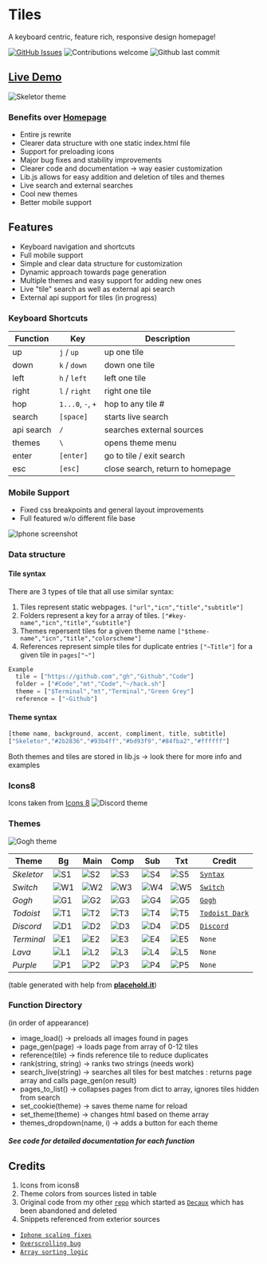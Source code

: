 # Tiles
A keyboard centric, feature rich, responsive design homepage!

[![GitHub Issues](https://img.shields.io/github/issues/boettner-eric/tiles.svg)](https://github.com/boettner-eric/homepage/issues)
![Contributions welcome](https://img.shields.io/badge/contributions-welcome-orange.svg)
![Github last commit](https://img.shields.io/github/last-commit/boettner-eric/tiles.svg)

## [**Live Demo**](https://boettner-eric.github.io/Tiles/index.html)

![Skeletor theme](Screenshots/skeletor.png)

### Benefits over **[Homepage](https://github.com/Boettner-eric/Homepage)**

* Entire js rewrite
* Clearer data structure with one static index.html file
* Support for preloading icons
* Major bug fixes and stability improvements
* Clearer code and documentation -> way easier customization
* Lib.js allows for easy addition and deletion of tiles and themes
* Live search and external searches
* Cool new themes
* Better mobile support


## Features
* Keyboard navigation and shortcuts
* Full mobile support
* Simple and clear data structure for customization
* Dynamic approach towards page generation
* Multiple themes and easy support for adding new ones
* Live "tile" search as well as external api search
* External api support for tiles (in progress)

### Keyboard Shortcuts

Function | Key | Description
--- | --- | ---
up | `j` / `up` | up one tile
down | `k` / `down` | down one tile
left | `h` / `left` | left one tile
right | `l` / `right` | right one tile
hop | `1...0`, `-`, `+` | hop to any tile #
search | `[space]` | starts live search
api search | `/` | searches external sources
themes | `\` | opens theme menu  
enter | `[enter]` | go to tile / exit search
esc | `[esc]` | close search, return to homepage

### Mobile Support
* Fixed css breakpoints and general layout improvements
* Full featured w/o different file base

![Iphone screenshot](Screenshots/ipx.png)

### Data structure
#### Tile syntax
There are 3 types of tile that all use similar syntax:
1. Tiles represent static webpages. `["url","icn","title","subtitle"]`
2. Folders represent a key for a array of tiles.
`["#key-name","icn","title","subtitle"]`
3. Themes repersent tiles for a given theme name
`["$theme-name","icn","title","colorscheme"]`
4. References represent simple tiles for duplicate entries
`["~Title"]` for a given tile in `pages["~"]`

```js
Example
  tile = ["https://github.com","gh","Github","Code"]
  folder = ["#Code","mt","Code","~/hack.sh"]
  theme = ["$Terminal","mt","Terminal","Green Grey"]
  reference = ["~Github"]
```

#### Theme syntax
```js
[theme name, background, accent, compliment, title, subtitle]
["Skeletor","#2b2836","#93b4ff","#bd93f9","#84fba2","#ffffff"]
```
Both themes and tiles are stored in lib.js -> look there for more info and examples

### Icons8
Icons taken from [Icons 8](https://icons8.com)
![Discord theme](Screenshots/term.png)
### Themes
![Gogh theme](Screenshots/gogh.png)

Theme | Bg | Main | Comp| Sub | Txt | Credit |
  --- | --- | --- | --- | --- | --- | --- |
*Skeletor* |![S1]|![S2]|![S3]|![S4]|![S5]|[`Syntax`](https://atom.io/themes/skeletor-syntax#color-palette)
*Switch* |![W1]|![W2]|![W3]|![W4]|![W5]|[`Switch`](https://www.nintendo.com/switch/)
*Gogh* |![G1]|![G2]|![G3]|![G4]|![G5]|[`Gogh`](https://colourlex.com/project/van-gogh-starry-night/)
*Todoist* |![T1]|![T2]|![T3]|![T4]|![T5]|[`Todoist Dark`](https://todoist.com)
*Discord* |![D1]|![D2]|![D3]|![D4]|![D5]|[`Discord`](https://discordapp.com/branding)
*Terminal* |![E1]|![E2]|![E3]|![E4]|![E5]|`None`
*Lava* |![L1]|![L2]|![L3]|![L4]|![L5]|`None`
*Purple* |![P1]|![P2]|![P3]|![P4]|![P5]|`None`
(table generated with help from **[placehold.it](https://placehold.it)**)

### Function Directory
(in order of appearance)
* image_load() -> preloads all images found in pages
* page_gen(page) -> loads page from array of 0-12 tiles
* reference(tile) -> finds reference tile to reduce duplicates
* rank(string, string) -> ranks two strings (needs work)
* search_live(string) -> searches all tiles for best matches : returns page array and calls page_gen(on result)
* pages_to_list() -> collapses pages from dict to array, ignores tiles hidden from search
* set_cookie(theme) -> saves theme name for reload
* set_theme(theme) -> changes html based on theme array
* themes_dropdown(name, i) -> adds a button for each theme

##### See code for detailed documentation for each function

## Credits
1. Icons from icons8
2. Theme colors from sources listed in table
3. Original code from my other [`repo`](https://github.com/Boettner-eric/Homepage) which started as [`Decaux`](https://github.com/Boettner-eric/Decaux) which has been abandoned and deleted
4. Snippets referenced from exterior sources
  - [`Iphone scaling fixes`](https://stackoverflow.com/questions/6483425/prevent-iphone-from-zooming-in-on-select-in-web-app)
  - [`Overscrolling bug`](https://stackoverflow.com/questions/12046315/prevent-overscrolling-of-web-page)
  - [`Array sorting logic`](https://stackoverflow.com/questions/11499268/sort-two-arrays-the-same-way)

[S1]:https://placehold.it/100x50/2b2836/ffffff/?text=2b2836
[S2]:https://placehold.it/100x50/93b4ff/ffffff/?text=93b4ff
[S3]:https://placehold.it/100x50/bd93f9/ffffff/?text=bd93f9
[S4]:https://placehold.it/100x50/84fba2/2b2836/?text=84fba2
[S5]:https://placehold.it/100x50/ffffff/2b2836/?text=ffffff
[W1]:https://placehold.it/100x50/414548/ffffff/?text=414548
[W2]:https://placehold.it/100x50/ff4554/ffffff/?text=ff4554
[W3]:https://placehold.it/100x50/00c3e3/ffffff/?text=00c3e3
[W4]:https://placehold.it/100x50/ffffff/414548/?text=ffffff
[W5]:https://placehold.it/100x50/ffffff/414548/?text=ffffff
[G1]:https://placehold.it/100x50/0375B4/FFFFFF/?text=0375B4
[G2]:https://placehold.it/100x50/007849/FFFFFF/?text=007849
[G3]:https://placehold.it/100x50/FECE00/FFFFFF/?text=FECE00
[G4]:https://placehold.it/100x50/FFFFFF/0375B4/?text=ffffff
[G5]:https://placehold.it/100x50/FFFFFF/0375B4/?text=ffffff
[T1]:https://placehold.it/100x50/1f1f1f/ffffff/?text=1f1f1f
[T2]:https://placehold.it/100x50/fccf1b/ffffff/?text=fccf1b
[T3]:https://placehold.it/100x50/cd5650/ffffff/?text=cd5650
[T4]:https://placehold.it/100x50/ffffff/1f1f1f/?text=ffffff
[T5]:https://placehold.it/100x50/ffffff/1f1f1f/?text=ffffff
[E1]:https://placehold.it/100x50/282828/33FF33/?text=282828
[E2]:https://placehold.it/100x50/282828/33FF33/?text=282828
[E3]:https://placehold.it/100x50/33FF33/?text=33FF33
[E4]:https://placehold.it/100x50/33FF33/282828/?text=33FF33
[E5]:https://placehold.it/100x50/33FF33/282828/?text=33FF33
[D1]:https://placehold.it/100x50/23272A/99AAB5/?text=23272A
[D2]:https://placehold.it/100x50/2C2F33/99AAB5/?text=2C2F33
[D3]:https://placehold.it/100x50/7289DA/99AAB5/?text=7289DA
[D4]:https://placehold.it/100x50/7289DA/23272A/?text=7289DA
[D5]:https://placehold.it/100x50/99AAB5/23272A/?text=99AAB5
[L1]:https://placehold.it/100x50/000000/99AAB5/?text=000000
[L2]:https://placehold.it/100x50/D32F2F/99AAB5/?text=D32F2F
[L3]:https://placehold.it/100x50/DD4132/99AAB5/?text=DD4132
[L4]:https://placehold.it/100x50/99AAB5/000000/?text=99AAB5
[L5]:https://placehold.it/100x50/99AAB5/000000/?text=99AAB5
[P1]:https://placehold.it/100x50/6B5B95/F0EDE5/?text=6B5B95
[P2]:https://placehold.it/100x50/FF383F/F0EDE5/?text=FF383F
[P3]:https://placehold.it/100x50/223A5E/F0EDE5/?text=223A5E
[P4]:https://placehold.it/100x50/F0EDE5/6B5B95/?text=F0EDE5
[P5]:https://placehold.it/100x50/F0EDE5/6B5B95/?text=F0EDE5
